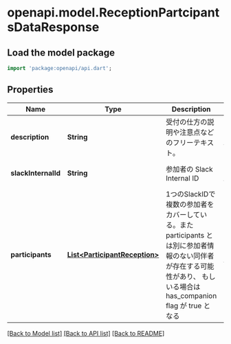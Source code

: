# openapi.model.ReceptionPartcipantsDataResponse

## Load the model package
```dart
import 'package:openapi/api.dart';
```

## Properties
Name | Type | Description | Notes
------------ | ------------- | ------------- | -------------
**description** | **String** | 受付の仕方の説明や注意点などのフリーテキスト。 | [optional] [default to null]
**slackInternalId** | **String** | 参加者の Slack Internal ID | [optional] [default to null]
**participants** | [**List&lt;ParticipantReception&gt;**](ParticipantReception.md) | 1つのSlackIDで複数の参加者をカバーしている。また participants とは別に参加者情報のない同伴者が存在する可能性があり、 もしいる場合は has_companion flag が true となる | [optional] [default to []]

[[Back to Model list]](../README.md#documentation-for-models) [[Back to API list]](../README.md#documentation-for-api-endpoints) [[Back to README]](../README.md)


